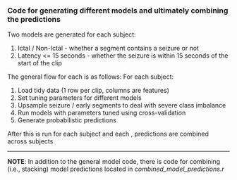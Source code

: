 ### Code for generating different models and ultimately combining the predictions

Two models are generated for each subject:
1. Ictal / Non-Ictal - whether a segment contains a seizure or not
2. Latency <= 15 seconds - whether the seizure is within 15 seconds of the start of the clip

The general flow for each is as follows:
For each subject:
1. Load tidy data (1 row per clip, columns are features)
2. Set tuning parameters for different models
3. Upsample seizure / early segments to deal with severe class imbalance
4. Run models with parameters tuned using cross-validation
5. Generate probabilistic predictions

After this is run for each subject and each , predictions are combined across subjects

---
__NOTE__: In addition to the general model code, there is code for combining (i.e., stacking) model predictions located in _combined_model_predictions.r_
